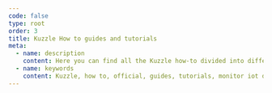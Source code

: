 ```yaml
---
code: false
type: root
order: 3
title: Kuzzle How to guides and tutorials 
meta:
  - name: description
    content: Here you can find all the Kuzzle how-to divided into different categories
  - name: keywords
    content: Kuzzle, how to, official, guides, tutorials, monitor iot data, iot backend, keep warm data, massive data import, sync to other db, replicate to postgres, iot
---
```


<Redirect to="v2" />
